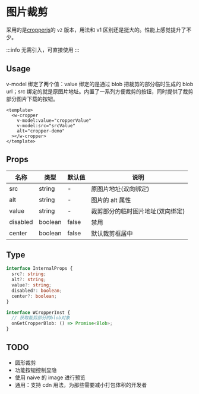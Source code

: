 # 图片裁剪

采用的是[cropperjs](https://github.com/fengyuanchen/cropperjs/tree/v2)的 `v2` 版本，用法和 v1 区别还是挺大的。性能上感觉提升了不少。

:::info
无需引入，可直接使用
:::

## Usage

v-model 绑定了两个值：value 绑定的是通过 blob 把裁剪的部分临时生成的 blob url；src 绑定的就是原图片地址。内置了一系列方便裁剪的按钮，同时提供了裁剪部分图片下载的按钮。

```vue
<template>
  <w-cropper
    v-model:value="cropperValue"
    v-model:src="srcValue"
    alt="cropper-demo"
  ></w-cropper>
</template>
```

## Props

| 名称     | 类型    | 默认值 | 说明                             |
| -------- | ------- | ------ | -------------------------------- |
| src      | string  | -      | 原图片地址(双向绑定)             |
| alt      | string  | -      | 图片的 alt 属性                  |
| value    | string  | -      | 裁剪部分的临时图片地址(双向绑定) |
| disabled | boolean | false  | 禁用                             |
| center   | boolean | false  | 默认裁剪框居中                   |

## Type

```ts
interface InternalProps {
  src?: string;
  alt?: string;
  value?: string;
  disabled?: boolean;
  center?: boolean;
}

interface WCropperInst {
  // 获取裁剪部分的blob对象
  onGetCropperBlob: () => Promise<Blob>;
}
```

## TODO

- 圆形裁剪
- 功能按钮控制显隐
- 使用 naive 的 image 进行预览
- 通用：支持 cdn 用法，为那些需要减小打包体积的开发者
